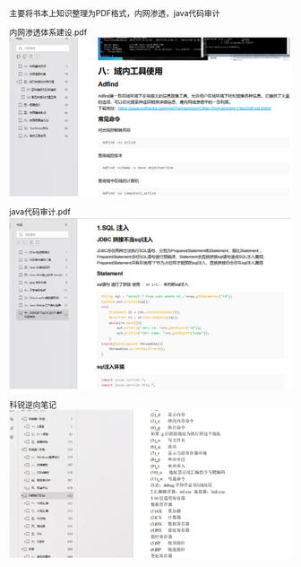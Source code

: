 主要将书本上知识整理为PDF格式，内网渗透，java代码审计

内网渗透体系建设.pdf
![](./assets/20230823140652.png)

java代码审计.pdf
![](./assets/20230823140752.png)

科锐逆向笔记
![](./assets/微信截图_20230916202957.png)
